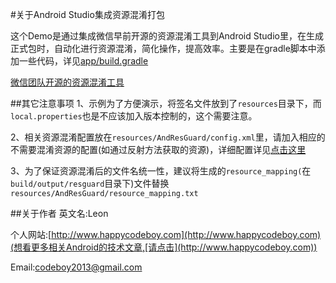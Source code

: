 #关于Android Studio集成资源混淆打包

这个Demo是通过集成微信早前开源的资源混淆工具到Android Studio里，在生成正式包时，自动化进行资源混淆，简化操作，提高效率。主要是在gradle脚本中添加一些代码，详见[app/build.gradle](app/build.gradle)

[微信团队开源的资源混淆工具](https://github.com/lendylongli/AndResGuard)

##其它注意事项
1、示例为了方便演示，将签名文件放到了`resources`目录下，而`local.properties`也是不应该加入版本控制的，这个需要注意。

2、相关资源混淆配置放在`resources/AndResGuard/config.xml`里，请加入相应的不需要混淆资源的配置(如通过反射方法获取的资源)，详细配置详见[点击这里](resources/AndResGuard/README.md)

3、为了保证资源混淆后的文件名统一性，建议将生成的`resource_mapping(`在`build/output/resguard`目录下)文件替换`resources/AndResGuard/resource_mapping.txt`

##关于作者
英文名:Leon

个人网站:[http://www.happycodeboy.com](http://www.happycodeboy.com)(想看更多相关Android的技术文章,[请点击](http://www.happycodeboy.com))

Email:codeboy2013@gmail.com
